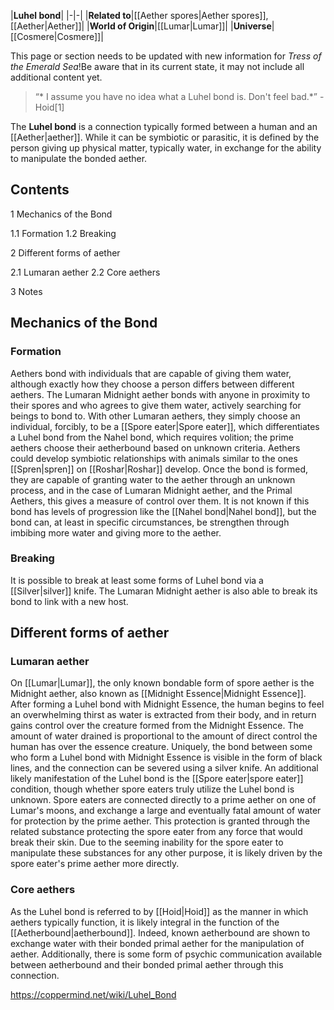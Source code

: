 |**Luhel bond**|
|-|-|
|**Related to**|[[Aether spores\|Aether spores]], [[Aether\|Aether]]|
|**World of Origin**|[[Lumar\|Lumar]]|
|**Universe**|[[Cosmere\|Cosmere]]|

This page or section needs to be updated with new information for *Tress of the Emerald Sea*!Be aware that in its current state, it may not include all additional content yet.

>“* I assume you have no idea what a Luhel bond is. Don't feel bad.*”
\- Hoid[1]


The **Luhel bond** is a connection typically formed between a human and an [[Aether\|aether]]. While it can be symbiotic or parasitic, it is defined by the person giving up physical matter, typically water, in exchange for the ability to manipulate the bonded aether.

## Contents

1 Mechanics of the Bond

1.1 Formation
1.2 Breaking


2 Different forms of aether

2.1 Lumaran aether
2.2 Core aethers


3 Notes


## Mechanics of the Bond
### Formation
Aethers bond with individuals that are capable of giving them water, although exactly how they choose a person differs between different aethers. The Lumaran Midnight aether bonds with anyone in proximity to their spores and who agrees to give them water, actively searching for beings to bond to. With other Lumaran aethers, they simply choose an individual, forcibly, to be a [[Spore eater\|Spore eater]], which differentiates a Luhel bond from the Nahel bond, which requires volition; the prime aethers choose their aetherbound based on unknown criteria. Aethers could develop symbiotic relationships with animals similar to the ones [[Spren\|spren]] on [[Roshar\|Roshar]] develop.
Once the bond is formed, they are capable of granting water to the aether through an unknown process, and in the case of Lumaran Midnight aether, and the Primal Aethers, this gives a measure of control over them.
It is not known if this bond has levels of progression like the [[Nahel bond\|Nahel bond]], but the bond can, at least in specific circumstances, be strengthen through imbibing more water and giving more to the aether.

### Breaking
It is possible to break at least some forms of Luhel bond via a [[Silver\|silver]] knife. The Lumaran Midnight aether is also able to break its bond to link with a new host.

## Different forms of aether
### Lumaran aether
On [[Lumar\|Lumar]], the only known bondable form of spore aether is the Midnight aether, also known as [[Midnight Essence\|Midnight Essence]]. After forming a Luhel bond with Midnight Essence, the human begins to feel an overwhelming thirst as water is extracted from their body, and in return gains control over the creature formed from the Midnight Essence. The amount of water drained is proportional to the amount of direct control the human has over the essence creature. Uniquely, the bond between some who form a Luhel bond with Midnight Essence is visible in the form of black lines, and the connection can be severed using a silver knife.
An additional likely manifestation of the Luhel bond is the [[Spore eater\|spore eater]] condition, though whether spore eaters truly utilize the Luhel bond is unknown. Spore eaters are connected directly to a prime aether on one of Lumar's moons, and exchange a large and eventually fatal amount of water for protection by the prime aether. This protection is granted through the related substance protecting the spore eater from any force that would break their skin. Due to the seeming inability for the spore eater to manipulate these substances for any other purpose, it is likely driven by the spore eater's prime aether more directly.

### Core aethers
As the Luhel bond is referred to by [[Hoid\|Hoid]] as the manner in which aethers typically function, it is likely integral in the function of the [[Aetherbound\|aetherbound]]. Indeed, known aetherbound are shown to exchange water with their bonded primal aether for the manipulation of aether. Additionally, there is some form of psychic communication available between aetherbound and their bonded primal aether through this connection.



https://coppermind.net/wiki/Luhel_Bond